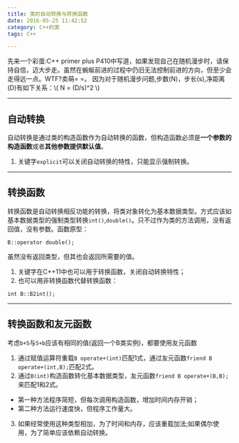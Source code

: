 ```yaml
---
title: 类的自动转换与转换函数
date: 2016-05-25 11:42:52
category: C++的类
tags: C++

---
```

先来一个彩蛋:C++ primer plus P410中写道，如果发现自己在随机漫步时，请保持自信，迈大步走。虽然在蜿蜒前进的过程中仍旧无法控制前进的方向，但至少会走得远一点。WTF?卖萌= =。
因为对于随机漫步问题,步数(N)，步长(s),净距离(D)有如下关系：\\( N = (D/s)^2 \\)

---

## 自动转换

自动转换是通过类的构造函数作为自动转换的函数，但构造函数必须是**一个参数的构造函数**或者**其他参数提供默认值**。
1. 关键字`explicit`可以关闭自动转换的特性，只能显示强制转换。

---

## 转换函数

转换函数是自动转换相反功能的转换，将类对象转化为基本数据类型。方式应该如基本数据类型的强制类型转换`int()`,`double()`。只不过作为类的方法调用，没有返回值，没有参数。函数原型：
```
B::operator double();
```
虽然没有返回类型，但其也会返回所需要的值。
1. 关键字在C++11中也可以用于转换函数，关闭自动转换特性；
2. 也可以用非转换函数代替转换函数：
```
int B::B2int();
```

---

## 转换函数和友元函数

考虑`b+5`与`5+b`应该有相同的值(返回一个B类实例)，都要使用友元函数
1. 通过赋值运算符重载`B operate+(int)`匹配1式，通过友元函数`friend B operate+(int,B);`匹配2式。
2. 通过`B(int)`构造函数转化基本数据类型，友元函数`friend B operate+(B,B);`来匹配1和2式。
  + 第一种方法程序简短，但每次调用构造函数，增加时间内存开销；
  + 第二种方法运行速度快，但程序工作量大。
3. 如果经常使用这种类型相加，为了时间和内存，应该重载加法;如果偶尔使用，为了简单应该依赖自动转换。